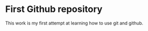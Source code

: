 First Github repository
=======================

This work is my first attempt at learning how to use git and github. 
